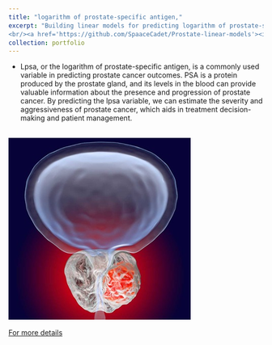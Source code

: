 ```yaml
---
title: "logarithm of prostate-specific antigen,"
excerpt: "Building linear models for predicting logarithm of prostate-specific antigen
<br/><a href='https://github.com/SpaaceCadet/Prostate-linear-models'><img width='500' height='300' src='/images/prostate.jpg'></a>"
collection: portfolio
---
```

- Lpsa, or the logarithm of prostate-specific antigen, is a commonly used variable in predicting prostate cancer outcomes. PSA is a protein produced by the prostate gland, and its levels in the blood can provide valuable information about the presence and progression of prostate cancer. By predicting the lpsa variable, we can estimate the severity and aggressiveness of prostate cancer, which aids in treatment decision-making and patient management.
<br>
<img src='/images/prostate.jpg'></a>
<br>

<a href='https://github.com/SpaaceCadet/Prostate-linear-models'>For more details</a>

